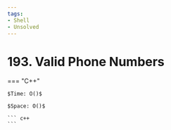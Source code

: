 ```yaml
---
tags:
- Shell
- Unsolved
---
```



# 193. Valid Phone Numbers

=== "C++"

    $Time: O()$

    $Space: O()$

    ``` c++
    ```